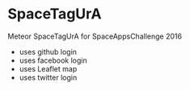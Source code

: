 SpaceTagUrA
=======

Meteor SpaceTagUrA for SpaceAppsChallenge 2016
- uses github login
- uses facebook login
- uses Leaflet map
- uses twitter login




